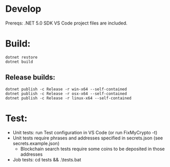 # Develop

Prereqs: .NET 5.0 SDK
VS Code project files are included.

# Build:

    dotnet restore
    dotnet build

## Release builds:

    dotnet publish -c Release -r win-x64 --self-contained
    dotnet publish -c Release -r osx-x64 --self-contained
    dotnet publish -c Release -r linux-x64 --self-contained

# Test:

* Unit tests: run Test configuration in VS Code (or run FixMyCrypto -t)
* Unit tests require phrases and addresses specified in secrets.json (see secrets.example.json)
    * Blockchain search tests require some coins to be deposited in those addresses
* Job tests: cd tests && .\tests.bat
